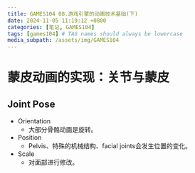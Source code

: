 ```yaml
---
title: GAMES104 08.游戏引擎的动画技术基础(下)
date: 2024-11-05 11:19:12 +0800
categories: [笔记, GAMES104]
tags: [games104] # TAG names should always be lowercase
media_subpath: /assets/img/GAMES104 
---
```

# 蒙皮动画的实现：关节与蒙皮
## Joint Pose
- Orientation
    - 大部分骨骼动画是旋转。
- Position
    - Pelvis、特殊的机械结构、facial joints会发生位置的变化。
- Scale
    - 对面部进行修改。